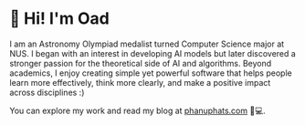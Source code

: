 # 👋 Hi! I'm Oad

I am an Astronomy Olympiad medalist turned Computer Science major at NUS. I began with an interest in developing AI
models but later discovered a stronger passion for the theoretical side of AI and algorithms. Beyond academics, I enjoy
creating simple yet powerful software that helps people learn more effectively, think more clearly, and make a positive
impact across disciplines :)

You can explore my work and read my blog at [phanuphats.com](https://www.phanuphats.com/) 🦦💻.
